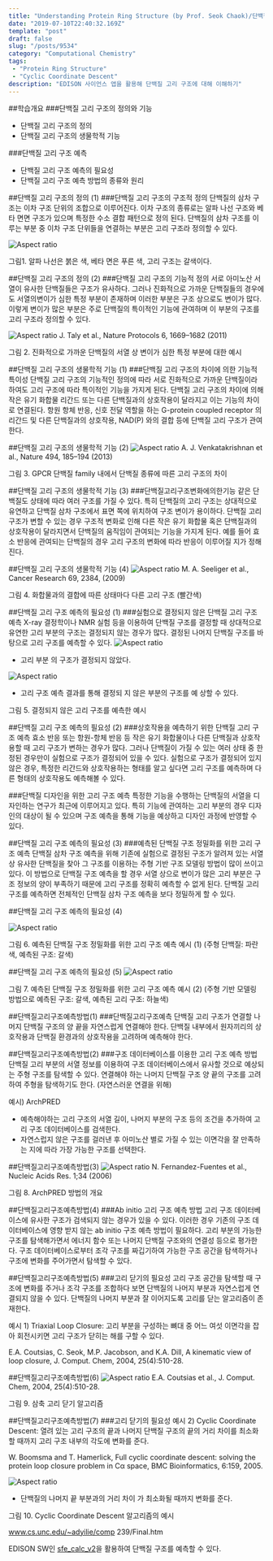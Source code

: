 ```yaml
---
title: "Understanding Protein Ring Structure (by Prof. Seok Chaok)/단백질 고리 구조에 대한 이해"
date: "2019-07-10T22:40:32.169Z"
template: "post"
draft: false
slug: "/posts/9534"
category: "Computational Chemistry"
tags: 
 - "Protein Ring Structure"
 - "Cyclic Coordinate Descent"
description: "EDISON 사이언스 앱을 활용해 단백질 고리 구조에 대해 이해하기"
---
```

 
##학습개요
###단백질 고리 구조의 정의와 기능
- 단백질 고리 구조의 정의
- 단백질 고리 구조의 생물학적 기능

###단백질 고리 구조 예측
- 단백질 고리 구조 예측의 필요성
- 단백질 고리 구조 예측 방법의 종류와 원리
   
##단백질 고리 구조의 정의 (1)
###단백질 고리 구조의 구조적 정의
단백질의 삼차 구조는 이차 구조 단위의 조합으로 이루어진다. 이차 구조의 종류로는 알파 나선 구조와 베타 면면 구조가 있으며 특정한 수소 결합 패턴으로 정의 된다. 단백질의 삼차 구조를 이루는 부분 중 이차 구조 단위들을 연결하는 부분은 고리 구조라 정의할 수 있다.

![Aspect ratio](/media/POST/9534/0.jpg)

그림1. 알파 나선은 붉은 색, 베타 면은 푸른 색, 고리 구조는 갈색이다.
  
##단백질 고리 구조의 정의 (2)
###단백질 고리 구조의 기능적 정의
서로 아미노산 서열이 유사한 단백질들은 구조가 유사하다. 그러나 진화적으로 가까운 단백질들의 경우에도 서열의변이가 심한 특정 부분이 존재하며 이러한 부분은 구조 상으로도 변이가 많다. 이렇게 변이가 많은 부분은 주로 단백질의 특이적인 기능에 관여하며 이 부분의 구조를 고리 구조라 정의할 수 있다.

![Aspect ratio](/media/POST/9534/1.jpg)
  J. Taly et al., Nature Protocols 6, 1669–1682 (2011)


그림 2. 진화적으로 가까운 단백질의 서열 상 변이가 심한 특정 부분에 대한 예시

  
##단백질 고리 구조의 생물학적 기능 (1)
###단백질 고리 구조의 차이에 의한 기능적 특이성
단백질 고리 구조의 기능적인 정의에 따라 서로 진화적으로 가까운 단백질이라 하여도 고리 구조에 따라 특이적인 기능을 가지게 된다. 단백질 고리 구조의 차이에 의해 작은 유기 화합물 리간드 또는 다른 단백질과의 상호작용이 달라지고 이는 기능의 차이로 연결된다. 항원 항체 반응, 신호 전달 역할을 하는 G-protein coupled receptor 의 리간드 및 다른 단백질과의 상호작용, NAD(P) 와의 결합 등에 단백질 고리 구조가 관여한다.
   
##단백질 고리 구조의 생물학적 기능 (2)
![Aspect ratio](/media/POST/9534/2.jpg)
A. J. Venkatakrishnan et al., Nature 494, 185–194 (2013)


  그림 3. GPCR 단백질 family 내에서 단백질 종류에 따른 고리 구조의 차이
  
##단백질 고리 구조의 생물학적 기능 (3)
###단백질고리구조변화에의한기능
같은 단백질도 상태에 따라 여러 구조를 가질 수 있다. 특히 단백질의 고리 구조는 상대적으로 유연하고 단백질 삼차 구조에서 표면 쪽에 위치하여 구조 변이가 용이하다. 단백질 고리 구조가 변할 수 있는 경우 구조적 변화로 인해 다른 작은 유기 화합물 혹은 단백질과의 상호작용이 달라지면서 단백질의 움직임이 관여되는 기능을 가지게 된다. 예를 들어 효소 반응에 관여되는 단백질의 경우 고리 구조의 변화에 따라 반응이 이루어질 지가 정해진다.
   
##단백질 고리 구조의 생물학적 기능 (4)
![Aspect ratio](/media/POST/9534/3.jpg)
  M. A. Seeliger et al., Cancer Research 69, 2384, (2009)

그림 4. 화합물과의 결합에 따른 상태마다 다른 고리 구조 (빨간색)
  
##단백질 고리 구조 예측의 필요성 (1)
###실험으로 결정되지 않은 단백질 고리 구조 예측
X-ray 결정학이나 NMR 실험 등을 이용하여 단백질 구조를 결정할 때 상대적으로 유연한 고리 부분의 구조는 결정되지 않는 경우가 많다. 결정된 나머지 단백질 구조를 바탕으로 고리 구조를 예측할 수 있다.
![Aspect ratio](/media/POST/9534/4.jpg)
- 고리 부분 의 구조가 결정되지 않았다.

![Aspect ratio](/media/POST/9534/5.jpg)
- 고리 구조 예측 결과를 통해 결정되 지 않은 부분의 구조를 예 상할 수 있다.


그림 5. 결정되지 않은 고리 구조를 예측한 예시


##단백질 고리 구조 예측의 필요성 (2)
###상호작용을 예측하기 위한 단백질 고리 구조 예측
효소 반응 또는 항원-항체 반응 등 작은 유기 화합물이나 다른 단백질과 상호작용할 때 고리 구조가 변하는 경우가 많다. 그러나 단백질이 가질 수 있는 여러 상태 중 한정된 경우만이 실험으로 구조가 결정되어 있을 수 있다. 실험으로 구조가 결정되어 있지 않은 경우, 특정한 리간드와 상호작용하는 형태를 알고 싶다면 고리 구조를 예측하며 다른 형태의 상호작용도 예측해볼 수 있다.


###단백질 디자인을 위한 고리 구조 예측
특정한 기능을 수행하는 단백질의 서열을 디자인하는 연구가 최근에 이루어지고 있다. 특히 기능에 관여하는 고리 부분의 경우 디자인의 대상이 될 수 있으며 구조 예측을 통해 기능을 예상하고 디자인 과정에 반영할 수 있다.
   
##단백질 고리 구조 예측의 필요성 (3)
###예측된 단백질 구조 정밀화를 위한 고리 구조 예측
단백질 삼차 구조 예측을 위해 기존에 실험으로 결정된 구조가 알려져 있는 서열 상 유사한 단백질을 찾아 그 구조를 이용하는 주형 기반 구조 모델링 방법이 많이 쓰이고 있다. 이 방법으로 단백질 구조 예측을 할 경우 서열 상으로 변이가 많은 고리 부분은 구조 정보의 양이 부족하기 때문에 고리 구조를 정확히 예측할 수 없게 된다. 단백질 고리 구조를 예측하면 전체적인 단백질 삼차 구조 예측을 보다 정밀하게 할 수 있다.
    
##단백질 고리 구조 예측의 필요성 (4)

![Aspect ratio](/media/POST/9534/05.jpg)


그림 6. 예측된 단백질 구조 정밀화를 위한 고리 구조 예측 예시 (1) (주형 단백질: 파란색, 예측된 구조: 갈색)


##단백질 고리 구조 예측의 필요성 (5)
![Aspect ratio](/media/POST/9534/06.jpg)


그림 7. 예측된 단백질 구조 정밀화를 위한 고리 구조 예측 예시 (2) (주형 기반 모델링 방법으로 예측된 구조: 갈색, 예측된 고리 구조: 하늘색)
     
##단백질고리구조예측방법(1)
###단백질고리구조예측
단백질 고리 구조가 연결할 나머지 단백질 구조의 양 끝을 자연스럽게 연결해야 한다. 단백질 내부에서 원자끼리의 상호작용과 단백질 환경과의 상호작용을 고려하며 예측해야 한다.
   
##단백질고리구조예측방법(2)
###구조 데이터베이스를 이용한 고리 구조 예측 방법
단백질 고리 부분의 서열 정보를 이용하여 구조 데이터베이스에서 유사할 것으로 예상되는 주형 구조를 탐색할 수 있다. 연결해야 하는 나머지 단백질 구조 양 끝의 구조를 고려하여 주형을 탐색하기도 한다. (자연스러운 연결을 위해)


예시) ArchPRED
- 예측해야하는 고리 구조의 서열 길이, 나머지 부분의 구조 등의 조건을 추가하여 고리 구조 데이터베이스를 검색한다.
- 자연스럽지 않은 구조를 걸러낸 후 아미노산 별로 가질 수 있는 이면각을 잘 만족하는 지에 따라 가장 가능한 구조를 선택한다.
   
##단백질고리구조예측방법(3)
![Aspect ratio](/media/POST/9534/09.jpg)
N. Fernandez-Fuentes et al., Nucleic Acids Res. 1;34 (2006)


  그림 8. ArchPRED 방법의 개요
  
##단백질고리구조예측방법(4)
###Ab initio 고리 구조 예측 방법
고리 구조 데이터베이스에 유사한 구조가 검색되지 않는 경우가 있을 수 있다. 이러한 경우 기존의 구조 데이터베이스에 영향 받지 않는 ab initio 구조 예측 방법이 필요하다. 고리 부분의 가능한 구조를 탐색해가면서 에너지 함수 또는 나머지 단백질 구조와의 연결성 등으로 평가한다. 구조 데이터베이스로부터 조각 구조를 짜깁기하여 가능한 구조 공간을 탐색하거나 구조에 변화를 주어가면서 탐색할 수 있다.
   
##단백질고리구조예측방법(5)
###고리 닫기의 필요성
고리 구조 공간을 탐색할 때 구조에 변화를 주거나 조각 구조를 조합하다 보면 단백질의 나머지 부분과 자연스럽게 연결되지 않을 수 있다. 단백질의 나머지 부분과 잘 이어지도록 고리를 닫는 알고리즘이 존재한다.


예시 1) Triaxial Loop Closure: 고리 부분을 구성하는 뼈대 중 어느 여섯 이면각을 잡아 회전시키면 고리 구조가 닫히는 해를 구할 수 있다.


E.A. Coutsias, C. Seok, M.P. Jacobson, and K.A. Dill, A kinematic view of loop closure, J. Comput. Chem, 2004, 25(4):510-28.
   
##단백질고리구조예측방법(6)
![Aspect ratio](/media/POST/9534/10.jpg)
E.A. Coutsias et al., J. Comput. Chem, 2004, 25(4):510-28.


그림 9. 삼축 고리 닫기 알고리즘
  
##단백질고리구조예측방법(7)
###고리 닫기의 필요성
예시 2) Cyclic Coordinate Descent: 열려 있는 고리 구조의 끝과 나머지 단백질 구조의 끝의 거리 차이를 최소화할 때까지 고리 구조 내부의 각도에
변화를 준다.


W. Boomsma and T. Hamerlick, Full cyclic coordinate descent: solving the protein loop closure problem in Cα space, BMC Bioinformatics, 6:159, 2005.


![Aspect ratio](/media/POST/9534/11.jpg)
-   단백질의 나머지 끝 부분과의 거리 차이 가 최소화될 때까지 변화를 준다.


그림 10. Cyclic Coordinate Descent 알고리즘의 예시


www.cs.unc.edu/~adyilie/comp 239/Final.htm


EDISON SW인 [sfe_calc_v2](https://www.edison.re.kr/home)을 활용하여 단백질 구조를 예측할 수 있다.

